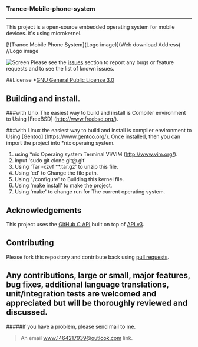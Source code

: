 ### Trance-Mobile-phone-system

****
This project is a open-source embedded operating system for mobile devices. it's using microkernel.

[![Trance Mobile Phone System](Logo image)](Web download Address)   //Logo image

![Screen](./view.jpg)
Please see the [issues](https://github.com/github/android/issues) section to
report any bugs or feature requests and to see the list of known issues.

##License
*[GNU General Public License 3.0](http://opensource.org/licenses/gpl-3.0.html)

## Building and install.


###with Unix
The easiest way to build and install is Compiler environment to Using [FreeBSD] (http://www.freebsd.org/).

###with Linux
the easiest way to build and install is compiler environment to Using [Gentoo] (https://www.gentoo.org/).
Once installed, then you can import the project into *nix operaing system.

1. using *nix Operaing system Terminal Vi/VIM (http://www.vim.org/).
2. input 'sudo git clone git@.git'
3. Using 'Tar -xzvf **.tar.gz' to unzip this file.
4. Using 'cd' to Change the file path.
5. Using './configure' to Building this kernel file.
6. Using 'make install' to make the project.
7. Using 'make' to change run for The current operating system.

## Acknowledgements
This project uses the [GitHub C API](https://github.com/eclipse/egit-github/tree/master/org.eclipse.egit.github.core)
built on top of [API v3](http://developer.github.com/).

## Contributing

Please fork this repository and contribute back using
[pull requests](https://github.com/github/Trance-Mobile-phone-system/pulls).

Any contributions, large or small, major features, bug fixes, additional
language translations, unit/integration tests are welcomed and appreciated
but will be thoroughly reviewed and discussed.
---
#####If you have a problem, please send mail to me.

>An email <www.1464217939@outlook.com> link.
